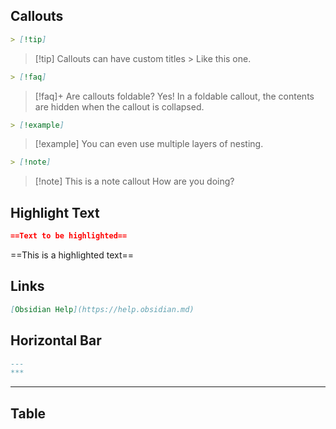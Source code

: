 
## Callouts
```md
> [!tip]
```
> [!tip] Callouts can have custom titles > Like this one.

```md
> [!faq]
```
> [!faq]+ Are callouts foldable? 
 > Yes! In a foldable callout, the contents are hidden when the callout is collapsed.

```md
> [!example]
```
> [!example] You can even use multiple layers of nesting.

```md
> [!note]
```
> [!note] This is a note callout
> How are you doing?

## Highlight Text

```md
==Text to be highlighted==
```

==This is a highlighted text==
## Links

```md
[Obsidian Help](https://help.obsidian.md)
```

## Horizontal Bar

```md
---
***
```

---
## Table














